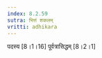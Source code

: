 ```yaml
---
index: 8.2.59
sutra: भित्तं शकलम्
vritti: adhikara
---
```


 पदस्य [8।1।16]  पूर्वत्रासिद्धम् [8।2।1]  